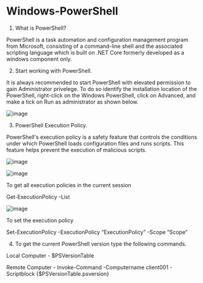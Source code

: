 # Windows-PowerShell
1. What is PowerShell?

PowerShell is a task automation and configuration management program from Microsoft, consisting of a command-line shell and the associated scripting language which is built on .NET Core formerly developed as a windows component only.

2. Start working with PowerShell.

It is always recommended to start PowerShell with elevated permission to gain Administrator privelege. To do so identify the installation location of the PowerShell, right-click on the Windows PowerShell, click on Advanced, and make a tick on Run as administrator as shown below.

![image](https://user-images.githubusercontent.com/55215524/136864038-0d1ee1c2-1c05-46c0-84f5-de0d3afc597b.png)

3. PowerShell Execution Policy.

PowerShell's execution policy is a safety feature that controls the conditions under which PowerShell loads configuration files and runs scripts. This feature helps prevent the execution of malicious scripts.

![image](https://user-images.githubusercontent.com/55215524/137039957-31c9f09f-d0f3-4690-81a0-8471cdd3ec0d.png)

![image](https://user-images.githubusercontent.com/55215524/137040679-a47971f9-60ff-495f-bb23-7d912801d1d6.png)

To get all execution policies in the current session

Get-ExecutionPolicy -List

![image](https://user-images.githubusercontent.com/55215524/137041475-785576cd-06c7-4dca-91a6-7b20dc91afe0.png)

To set the execution policy 

Set-ExecutionPolicy -ExecutionPolicy “ExecutionPolicy” -Scope “Scope”

4. To get the current PowerShell version type the following commands.

Local Computer -  $PSVersionTable

Remote Computer - Invoke-Command -Computername client001 -Scriptblock {$PSVersionTable.psversion}







